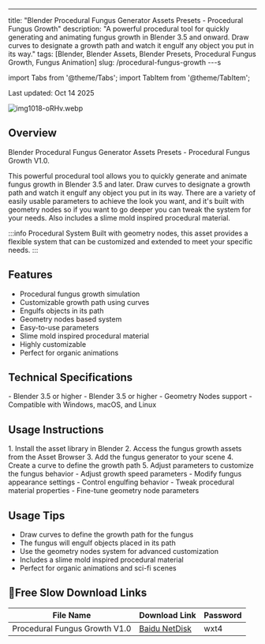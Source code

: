 ---
title: "Blender Procedural Fungus Generator Assets Presets - Procedural Fungus Growth"
description: "A powerful procedural tool for quickly generating and animating fungus growth in Blender 3.5 and onward. Draw curves to designate a growth path and watch it engulf any object you put in its way."
tags: [Blender, Blender Assets, Blender Presets, Procedural Fungus Growth, Fungus Animation]
slug: /procedural-fungus-growth
---s

import Tabs from '@theme/Tabs';
import TabItem from '@theme/TabItem';

<div class="text-center mb-8">
  <p class="text-sm text-gray-500">Last updated: Oct 14 2025</p>
</div>

![img1018-oRHv.webp](https://list.ucards.store/d/img/img1018-oRHv.webp)

## Overview

Blender Procedural Fungus Generator Assets Presets - Procedural Fungus Growth V1.0.

This powerful procedural tool allows you to quickly generate and animate fungus growth in Blender 3.5 and later. Draw curves to designate a growth path and watch it engulf any object you put in its way. There are a variety of easily usable parameters to achieve the look you want, and it's built with geometry nodes so if you want to go deeper you can tweak the system for your needs. Also includes a slime mold inspired procedural material.

:::info Procedural System
Built with geometry nodes, this asset provides a flexible system that can be customized and extended to meet your specific needs.
:::

## Features

- Procedural fungus growth simulation
- Customizable growth path using curves
- Engulfs objects in its path
- Geometry nodes based system
- Easy-to-use parameters
- Slime mold inspired procedural material
- Highly customizable
- Perfect for organic animations

## Technical Specifications

<Tabs>
<TabItem value="version" label="Supported Versions">
- Blender 3.5 or higher
</TabItem>
<TabItem value="requirements" label="Requirements">
- Blender 3.5 or higher
- Geometry Nodes support
- Compatible with Windows, macOS, and Linux
</TabItem>
</Tabs>

## Usage Instructions

<Tabs>
<TabItem value="setup" label="Setup">
1. Install the asset library in Blender
2. Access the fungus growth assets from the Asset Browser
3. Add the fungus generator to your scene
4. Create a curve to define the growth path
5. Adjust parameters to customize the fungus behavior
</TabItem>
<TabItem value="customization" label="Customization">
- Adjust growth speed parameters
- Modify fungus appearance settings
- Control engulfing behavior
- Tweak procedural material properties
- Fine-tune geometry node parameters
</TabItem>
</Tabs>

## Usage Tips

- Draw curves to define the growth path for the fungus
- The fungus will engulf objects placed in its path
- Use the geometry nodes system for advanced customization
- Includes a slime mold inspired procedural material
- Perfect for organic animations and sci-fi scenes

## 🐌Free Slow Download Links

| File Name | Download Link | Password |
|-----------|---------------|----------|
| Procedural Fungus Growth V1.0 | [Baidu NetDisk](https://pan.baidu.com/s/1zl4gyeTu8N0zgaC298BCMQ?pwd=wxt4) | wxt4 |

